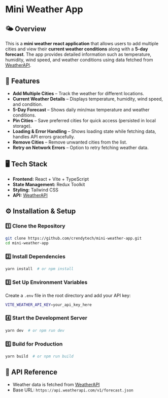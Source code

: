 # Mini Weather App

## 🌤 Overview

This is a **mini weather react application** that allows users to add multiple cities and view their **current weather conditions** along with a **5-day forecast**. The app provides detailed information such as temperature, humidity, wind speed, and weather conditions using data fetched from [WeatherAPI](https://www.weatherapi.com/).

## 🚀 Features

- **Add Multiple Cities** – Track the weather for different locations.
- **Current Weather Details** – Displays temperature, humidity, wind speed, and condition.
- **5-Day Forecast** – Shows daily min/max temperature and weather conditions.
- **Pin Cities** – Save preferred cities for quick access (persisted in local storage).
- **Loading & Error Handling** – Shows loading state while fetching data, handles API errors gracefully.
- **Remove Cities** – Remove unwanted cities from the list.
- **Retry on Network Errors** – Option to retry fetching weather data.

## 🖥 Tech Stack

- **Frontend:** React + Vite + TypeScript
- **State Management:** Redux Toolkit
- **Styling:** Tailwind CSS
- **API:** [WeatherAPI](https://www.weatherapi.com/)


## ⚙️ Installation & Setup

### 1️⃣ Clone the Repository

```sh
git clone https://github.com/crendytech/mini-weather-app.git
cd mini-weather-app
```

### 2️⃣ Install Dependencies

```sh
yarn install  # or npm install
```

### 3️⃣ Set Up Environment Variables

Create a `.env` file in the root directory and add your API key:

```sh
VITE_WEATHER_API_KEY=your_api_key_here
```

### 4️⃣ Start the Development Server

```sh
yarn dev  # or npm run dev
```

### 5️⃣ Build for Production

```sh
yarn build  # or npm run build
```

## 🔗 API Reference

- Weather data is fetched from [WeatherAPI](https://www.weatherapi.com/)
- Base URL: `https://api.weatherapi.com/v1/forecast.json`
